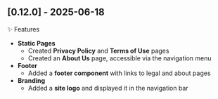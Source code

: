 ## [0.12.0] - 2025-06-18

✨ Features

- **Static Pages**
  - Created **Privacy Policy** and **Terms of Use** pages
  - Created an **About Us** page, accessible via the navigation menu
- **Footer**
  - Added a **footer component** with links to legal and about pages
- **Branding**
  - Added a **site logo** and displayed it in the navigation bar
